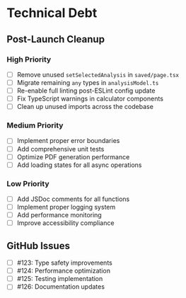 # Technical Debt

## Post-Launch Cleanup

### High Priority
- [ ] Remove unused `setSelectedAnalysis` in `saved/page.tsx`
- [ ] Migrate remaining `any` types in `analysisModel.ts`
- [ ] Re-enable full linting post-ESLint config update
- [ ] Fix TypeScript warnings in calculator components
- [ ] Clean up unused imports across the codebase

### Medium Priority
- [ ] Implement proper error boundaries
- [ ] Add comprehensive unit tests
- [ ] Optimize PDF generation performance
- [ ] Add loading states for all async operations

### Low Priority
- [ ] Add JSDoc comments for all functions
- [ ] Implement proper logging system
- [ ] Add performance monitoring
- [ ] Improve accessibility compliance

## GitHub Issues
- [ ] #123: Type safety improvements
- [ ] #124: Performance optimization
- [ ] #125: Testing implementation
- [ ] #126: Documentation updates 